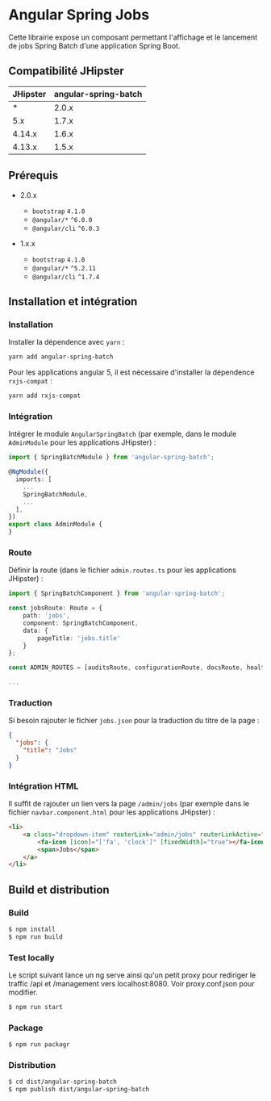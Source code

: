 # Angular Spring Jobs

Cette librairie expose un composant permettant l'affichage et le lancement de
jobs Spring Batch d'une application Spring Boot.

## Compatibilité JHipster


| JHipster      | angular-spring-batch |
| ------------- | ---------------- |
|  *            | 2.0.x
|  5.x          | 1.7.x            |
|  4.14.x       | 1.6.x            |
|  4.13.x       | 1.5.x            |


## Prérequis

- 2.0.x
  - `bootstrap` `4.1.0`
  - `@angular/*` `^6.0.0`
  - `@angular/cli` `^6.0.3`

- 1.x.x
  - `bootstrap` `4.1.0`
  - `@angular/*` `^5.2.11`
  - `@angular/cli` `^1.7.4`

## Installation et intégration

### Installation

Installer la dépendence avec `yarn` :

```bash
yarn add angular-spring-batch
```

Pour les applications angular 5, il est nécessaire d'installer la dépendence `rxjs-compat` :

```bash
yarn add rxjs-compat
```

### Intégration

Intégrer le module `AngularSpringBatch` (par exemple, dans le module `AdminModule`
pour les applications JHipster) :

```typescript
import { SpringBatchModule } from 'angular-spring-batch';

@NgModule({
  imports: [
    ...
    SpringBatchModule,
    ...
  ],
})
export class AdminModule {
}
```

### Route

Définir la route (dans le fichier `admin.routes.ts` pour les applications
JHipster) :

```typescript
import { SpringBatchComponent } from 'angular-spring-batch';

const jobsRoute: Route = {
    path: 'jobs',
    component: SpringBatchComponent,
    data: {
        pageTitle: 'jobs.title'
    }
};

const ADMIN_ROUTES = [auditsRoute, configurationRoute, docsRoute, healthRoute, logsRoute, metricsRoute, jobsRoute];

...
```

### Traduction

Si besoin rajouter le fichier `jobs.json` pour la traduction du titre de la
page :

```json
{
  "jobs": {
    "title": "Jobs"
  }
}
```

### Intégration HTML

Il suffit de rajouter un lien vers la page `/admin/jobs` (par exemple dans le
fichier `navbar.component.html` pour les applications JHipster) :

```html
<li>
    <a class="dropdown-item" routerLink="admin/jobs" routerLinkActive="active" (click)="collapseNavbar()">
        <fa-icon [icon]="['fa', 'clock']" [fixedWidth]="true"></fa-icon>
        <span>Jobs</span>
    </a>
</li>
```

## Build et distribution

### Build

```bash
$ npm install
$ npm run build
```

### Test locally

Le script suivant lance un ng serve ainsi qu'un petit proxy pour rediriger le traffic /api et /management vers localhost:8080.
Voir proxy.conf.json pour modifier.

```bash
$ npm run start
```

### Package

```bash
$ npm run packagr
```

### Distribution

```bash
$ cd dist/angular-spring-batch
$ npm publish dist/angular-spring-batch
```
